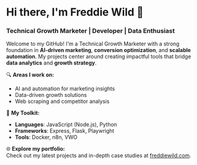 # Hi there, I'm Freddie Wild 👋

### Technical Growth Marketer | Developer | Data Enthusiast

Welcome to my GitHub! I'm a Technical Growth Marketer with a strong foundation in **AI-driven marketing**, **conversion optimization**, and **scalable automation**. My projects center around creating impactful tools that bridge **data analytics** and **growth strategy**.

🔍 **Areas I work on:**
- AI and automation for marketing insights
- Data-driven growth solutions
- Web scraping and competitor analysis

🚀 **My Toolkit:**  
- **Languages**: JavaScript (Node.js), Python
- **Frameworks**: Express, Flask, Playwright
- **Tools**: Docker, n8n, VWO

🌐 **Explore my portfolio:**  
Check out my latest projects and in-depth case studies at [freddiewild.com](https://freddiewild.com).

<!--
**Sohmsss/Sohmsss** is a ✨ _special_ ✨ repository because its `README.md` (this file) appears on your GitHub profile.

Here are some ideas to get you started:

- 🔭 I’m currently working on ...
- 🌱 I’m currently learning ...
- 👯 I’m looking to collaborate on ...
- 🤔 I’m looking for help with ...
- 💬 Ask me about ...
- 📫 How to reach me: ...
- 😄 Pronouns: ...
- ⚡ Fun fact: ...
-->
